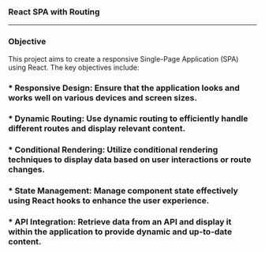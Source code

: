 ### React SPA with Routing 
---
### Objective
This project aims to create a responsive Single-Page Application (SPA) using React. The key objectives include:

### * Responsive Design: Ensure that the application looks and works well on various devices and screen sizes.

### * Dynamic Routing: Use dynamic routing to efficiently handle different routes and display relevant content.

### * Conditional Rendering: Utilize conditional rendering techniques to display data based on user interactions or route changes.

### * State Management: Manage component state effectively using React hooks to enhance the user experience.

### * API Integration: Retrieve data from an API and display it within the application to provide dynamic and up-to-date content.
